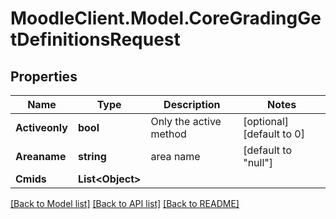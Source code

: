 # MoodleClient.Model.CoreGradingGetDefinitionsRequest

## Properties

Name | Type | Description | Notes
------------ | ------------- | ------------- | -------------
**Activeonly** | **bool** | Only the active method | [optional] [default to 0]
**Areaname** | **string** | area name | [default to "null"]
**Cmids** | **List&lt;Object&gt;** |  | 

[[Back to Model list]](../README.md#documentation-for-models) [[Back to API list]](../README.md#documentation-for-api-endpoints) [[Back to README]](../README.md)

